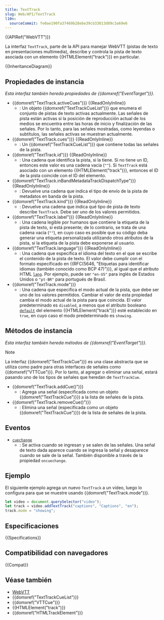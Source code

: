 ```yaml
---
title: TextTrack
slug: Web/API/TextTrack
l10n:
  sourceCommit: fe0ae190fa37469b28ebe39cb33013d89c3a69e6
---
```


{{APIRef("WebVTT")}}

La interfaz `TextTrack`, parte de la API para manejar WebVTT (pistas de texto en presentaciones multimedia), describe y controla la pista de texto asociada con un elemento {{HTMLElement("track")}} en particular.

{{InheritanceDiagram}}

## Propiedades de instancia

_Esta interfaz también hereda propiedades de {{domxref("EventTarget")}}._

- {{domxref("TextTrack.activeCues")}} {{ReadOnlyInline}}
  - : Un objeto {{domxref("TextTrackCueList")}} que enumera el conjunto de pistas de texto activas actualmente. Las señales de pista están activas si la posición de reproducción actual de los medios se encuentra entre las horas de inicio y finalización de las señales. Por lo tanto, para las señales mostradas, como leyendas o subtítulos, las señales activas se muestran actualmente.
- {{domxref("TextTrack.cues")}} {{ReadOnlyInline}}
  - : Un {{domxref("TextTrackCueList")}} que contiene todas las señales de la pista.
- {{domxref("TextTrack.id")}} {{ReadOnlyInline}}
  - : Una cadena que identifica la pista, si la tiene. Si no tiene un ID, entonces este valor es una cadena vacía (`""`). Si `TextTrack` está asociado con un elemento {{HTMLElement("track")}}, entonces el ID de la pista coincide con el ID del elemento.
- {{domxref("TextTrack.inBandMetadataTrackDispatchType")}} {{ReadOnlyInline}}
  - : Devuelve una cadena que indica el tipo de envío de la pista de metadatos en banda de la pista.
- {{domxref("TextTrack.kind")}} {{ReadOnlyInline}}
  - : Devuelve una cadena que indica qué tipo de pista de texto describe `TextTrack`. Debe ser uno de los valores permitidos.
- {{domxref("TextTrack.label")}} {{ReadOnlyInline}}
  - : Una cadena legible por humanos que contiene la etiqueta de la pista de texto, si está presente; de lo contrario, se trata de una cadena vacía (`""`), en cuyo caso es posible que su código deba generar una etiqueta personalizada utilizando otros atributos de la pista, si la etiqueta de la pista debe exponerse al usuario.
- {{domxref("TextTrack.language")}} {{ReadOnlyInline}}
  - : Una cadena que especifica el idioma del texto en el que se escribe el contenido de la pista de texto. El valor debe cumplir con el formato especificado en {{RFC(5646, "Etiquetas para identificar idiomas (también conocido como BCP 47)")}}, al igual que el atributo HTML [`lang`](/es/docs/Web/HTML/Global_attributes#lang). Por ejemplo, puede ser `"en-US"` para inglés de Estados Unidos o `"pt-BR"` para portugués de Brasil.
- {{domxref("TextTrack.mode")}}
  - : Una cadena que especifica el modo actual de la pista, que debe ser uno de los valores permitidos. Cambiar el valor de esta propiedad cambia el modo actual de la pista para que coincida. El valor predeterminado es `disabled`, a menos que el atributo booleano [`default`](/es/docs/Web/HTML/Element/track#default) del elemento {{HTMLElement("track")}} esté establecido en `true`, en cuyo caso el modo predeterminado es `showing`.

## Métodos de instancia

_Esta interfaz también hereda métodos de {{domxref("EventTarget")}}._

> [!NOTE]
> La interfaz {{domxref("TextTrackCue")}} es una clase abstracta que se utiliza como padre para otras interfaces de señales como {{domxref("VTTCue")}}. Por lo tanto, al agregar o eliminar una señal, estará pasando uno de los tipos de señales que heredan de `TextTrackCue`.

- {{domxref("TextTrack.addCue()")}}
  - : Agrega una señal (especificada como un objeto {{domxref("TextTrackCue")}}) a la lista de señales de la pista.
- {{domxref("TextTrack.removeCue()")}}
  - : Elimina una señal (especificada como un objeto {{domxref("TextTrackCue")}}) de la lista de señales de la pista.

## Eventos

- [`cuechange`](/es/docs/Web/API/TextTrack/cuechange_event)
  - : Se activa cuando se ingresan y se salen de las señales. Una señal de texto dada aparece cuando se ingresa la señal y desaparece cuando se sale de la señal.
    También disponible a través de la propiedad `oncuechange`.

## Ejemplo

El siguiente ejemplo agrega un nuevo `TextTrack` a un video, luego lo configura para que se muestre usando {{domxref("TextTrack.mode")}}.

```js
let video = document.querySelector("video");
let track = video.addTextTrack("captions", "Captions", "en");
track.mode = "showing";
```

## Especificaciones

{{Specifications}}

## Compatibilidad con navegadores

{{Compat}}

## Véase también

- [WebVTT](/es/docs/Web/API/WebVTT_API)
- {{domxref("TextTrackCueList")}}
- {{domxref("VTTCue")}}
- {{HTMLElement("track")}}
- {{domxref("HTMLTrackElement")}}
